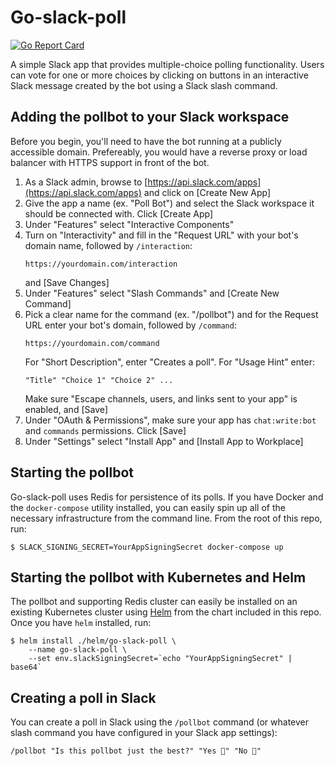# Go-slack-poll

[![Go Report Card](https://goreportcard.com/badge/github.com/chris-hamper/go-poll-bot)](https://goreportcard.com/badge/github.com/chris-hamper/go-poll-bot)

A simple Slack app that provides multiple-choice polling functionality. Users can vote for one or more choices by clicking on buttons in an interactive Slack message created by the bot using a Slack slash command.

## Adding the pollbot to your Slack workspace
Before you begin, you'll need to have the bot running at a publicly accessible domain. Prefereably, you would have a reverse proxy or load balancer with HTTPS support in front of the bot.

1. As a Slack admin, browse to [https://api.slack.com/apps](https://api.slack.com/apps) and click on [Create New App]
1. Give the app a name (ex. "Poll Bot") and select the Slack workspace it should be connected with. Click [Create App]
1. Under "Features" select "Interactive Components"
1. Turn on "Interactivity" and fill in the "Request URL" with your bot's domain name, followed by `/interaction`:
    ```
    https://yourdomain.com/interaction
    ```
    and [Save Changes]
1. Under "Features" select "Slash Commands" and [Create New Command]
1. Pick a clear name for the command (ex. "/pollbot") and for the Request URL enter your bot's domain, followed by `/command`:
    ```
    https://yourdomain.com/command
    ```
    For "Short Description", enter "Creates a poll". For "Usage Hint" enter:
    ```
    "Title" "Choice 1" "Choice 2" ...
    ```
    Make sure "Escape channels, users, and links sent to your app" is enabled, and [Save]
1. Under "OAuth & Permissions", make sure your app has `chat:write:bot` and `commands` permissions. Click [Save]
1. Under "Settings" select "Install App" and [Install App to Workplace]

## Starting the pollbot
Go-slack-poll uses Redis for persistence of its polls. If you have Docker and the `docker-compose` utility installed, you can easily spin up all of the necessary infrastructure from the command line. From the root of this repo, run:
```
$ SLACK_SIGNING_SECRET=YourAppSigningSecret docker-compose up
```

## Starting the pollbot with Kubernetes and Helm
The pollbot and supporting Redis cluster can easily be installed on an existing Kubernetes cluster using [Helm](https://helm.sh/) from the chart included in this repo. Once you have `helm` installed, run:
```
$ helm install ./helm/go-slack-poll \
    --name go-slack-poll \
    --set env.slackSigningSecret=`echo "YourAppSigningSecret" | base64`
```

## Creating a poll in Slack
You can create a poll in Slack using the `/pollbot` command (or whatever slash command you have configured in your Slack app settings):
```
/pollbot "Is this pollbot just the best?" "Yes 🎉" "No 🙁"
```
